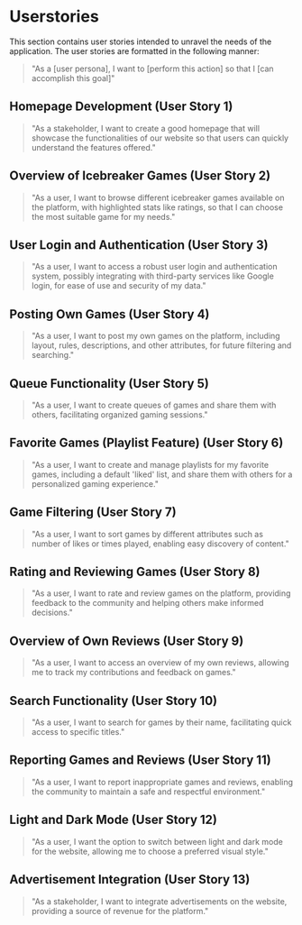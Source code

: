 # Userstories

This section contains user stories intended to unravel the needs of the application. The user stories are formatted in the following manner:

> "As a [user persona], I want to [perform this action] so that I [can accomplish this goal]"
> <br>

## Homepage Development (User Story 1)

> "As a stakeholder, I want to create a good homepage that will showcase the functionalities of our website so that users can quickly understand the features offered."

## Overview of Icebreaker Games (User Story 2)

> "As a user, I want to browse different icebreaker games available on the platform, with highlighted stats like ratings, so that I can choose the most suitable game for my needs."

## User Login and Authentication (User Story 3)

> "As a user, I want to access a robust user login and authentication system, possibly integrating with third-party services like Google login, for ease of use and security of my data."

## Posting Own Games (User Story 4)

> "As a user, I want to post my own games on the platform, including layout, rules, descriptions, and other attributes, for future filtering and searching."

## Queue Functionality (User Story 5)

> "As a user, I want to create queues of games and share them with others, facilitating organized gaming sessions."

## Favorite Games (Playlist Feature) (User Story 6)

> "As a user, I want to create and manage playlists for my favorite games, including a default 'liked' list, and share them with others for a personalized gaming experience."

## Game Filtering (User Story 7)

> "As a user, I want to sort games by different attributes such as number of likes or times played, enabling easy discovery of content."

## Rating and Reviewing Games (User Story 8)

> "As a user, I want to rate and review games on the platform, providing feedback to the community and helping others make informed decisions."

## Overview of Own Reviews (User Story 9)

> "As a user, I want to access an overview of my own reviews, allowing me to track my contributions and feedback on games."

## Search Functionality (User Story 10)

> "As a user, I want to search for games by their name, facilitating quick access to specific titles."

## Reporting Games and Reviews (User Story 11)

> "As a user, I want to report inappropriate games and reviews, enabling the community to maintain a safe and respectful environment."

## Light and Dark Mode (User Story 12)

> "As a user, I want the option to switch between light and dark mode for the website, allowing me to choose a preferred visual style."

## Advertisement Integration (User Story 13)

> "As a stakeholder, I want to integrate advertisements on the website, providing a source of revenue for the platform."
